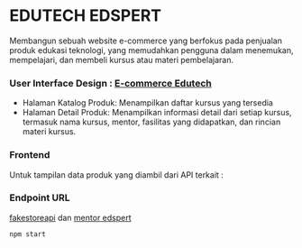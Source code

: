 # EDUTECH EDSPERT

Membangun sebuah website e-commerce yang berfokus pada penjualan produk edukasi teknologi, yang memudahkan pengguna dalam menemukan, mempelajari, dan membeli kursus atau materi pembelajaran.

### User Interface Design : [E-commerce Edutech](https://edutech-frontend-nu.vercel.app/)

- Halaman Katalog Produk: Menampilkan daftar kursus yang tersedia
- Halaman Detail Produk: Menampilkan informasi detail dari setiap kursus, termasuk nama kursus, mentor, fasilitas yang didapatkan, dan rincian materi kursus.

### Frontend

Untuk tampilan data produk yang diambil dari API terkait :

### Endpoint URL

[fakestoreapi](https://fakestoreapi.com/products) dan [mentor edspert](https://webdev-be.vercel.app/products)

```bash
npm start
```
